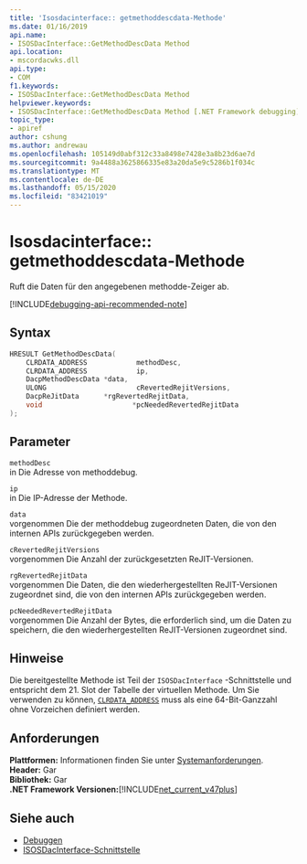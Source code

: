 ```yaml
---
title: 'Isosdacinterface:: getmethoddescdata-Methode'
ms.date: 01/16/2019
api.name:
- ISOSDacInterface::GetMethodDescData Method
api.location:
- mscordacwks.dll
api.type:
- COM
f1.keywords:
- ISOSDacInterface::GetMethodDescData Method
helpviewer.keywords:
- ISOSDacInterface::GetMethodDescData Method [.NET Framework debugging]
topic_type:
- apiref
author: cshung
ms.author: andrewau
ms.openlocfilehash: 105149d0abf312c33a8498e7428e3a8b23d6ae7d
ms.sourcegitcommit: 9a4488a3625866335e83a20da5e9c5286b1f034c
ms.translationtype: MT
ms.contentlocale: de-DE
ms.lasthandoff: 05/15/2020
ms.locfileid: "83421019"
---
```

# <a name="isosdacinterfacegetmethoddescdata-method"></a>Isosdacinterface:: getmethoddescdata-Methode

Ruft die Daten für den angegebenen methodde-Zeiger ab.

[!INCLUDE[debugging-api-recommended-note](../../../../includes/debugging-api-recommended-note.md)]

## <a name="syntax"></a>Syntax

```cpp
HRESULT GetMethodDescData(
    CLRDATA_ADDRESS            methodDesc,
    CLRDATA_ADDRESS            ip,
    DacpMethodDescData *data,
    ULONG                      cRevertedRejitVersions,
    DacpReJitData      *rgRevertedRejitData,
    void                      *pcNeededRevertedRejitData
);
```

## <a name="parameters"></a>Parameter

`methodDesc`\
in Die Adresse von methoddebug.

`ip`\
in Die IP-Adresse der Methode.

`data`\
vorgenommen Die der methoddebug zugeordneten Daten, die von den internen APIs zurückgegeben werden.

`cRevertedRejitVersions`\
vorgenommen Die Anzahl der zurückgesetzten ReJIT-Versionen.

`rgRevertedRejitData`\
vorgenommen Die Daten, die den wiederhergestellten ReJIT-Versionen zugeordnet sind, die von den internen APIs zurückgegeben werden.

`pcNeededRevertedRejitData`\
vorgenommen Die Anzahl der Bytes, die erforderlich sind, um die Daten zu speichern, die den wiederhergestellten ReJIT-Versionen zugeordnet sind.

## <a name="remarks"></a>Hinweise

Die bereitgestellte Methode ist Teil der `ISOSDacInterface` -Schnittstelle und entspricht dem 21. Slot der Tabelle der virtuellen Methode. Um Sie verwenden zu können, [`CLRDATA_ADDRESS`](../common-data-types-unmanaged-api-reference.md) muss als eine 64-Bit-Ganzzahl ohne Vorzeichen definiert werden.

## <a name="requirements"></a>Anforderungen

**Plattformen:** Informationen finden Sie unter [Systemanforderungen](../../get-started/system-requirements.md).  
**Header:** Gar  
**Bibliothek:** Gar  
**.NET Framework Versionen:**[!INCLUDE[net_current_v47plus](../../../../includes/net-current-v47plus.md)]  

## <a name="see-also"></a>Siehe auch

- [Debuggen](index.md)
- [ISOSDacInterface-Schnittstelle](isosdacinterface-interface.md)
